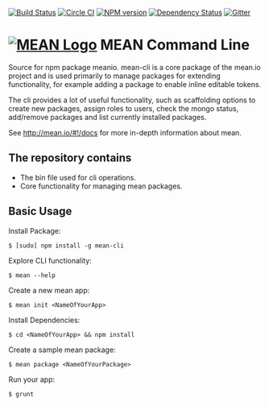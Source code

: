 [![Build Status](https://travis-ci.org/brownman/mean-cli.svg)](https://travis-ci.org/brownman/mean-cli)
[![Circle CI](https://circleci.com/gh/linnovate/mean-cli.svg?style=svg)](https://circleci.com/gh/linnovate/mean-cli)
[![NPM version](https://badge.fury.io/js/mean-cli.svg)](http://badge.fury.io/js/mean-cli)
[![Dependency Status](https://david-dm.org/linnovate/mean-cli.svg)](https://david-dm.org/linnovate/mean-cli)
[![Gitter](https://badges.gitter.im/JoinChat.svg)](https://gitter.im/linnovate/mean?utm_source=badge&utm_medium=badge&utm_campaign=pr-badge)

# [![MEAN Logo](http://mean.io/system/assets/img/logos/meanlogo.png)](http://mean.io/) MEAN Command Line

Source for npm package meanio. mean-cli is a core package of the mean.io project and is used primarily to manage packages for extending functionality, for example adding a package to enable inline editable tokens. 

The cli provides a lot of useful functionality, such as scaffolding options to create new packages, assign roles to users, check the mongo status, add/remove packages and list currently installed packages.

See http://mean.io/#!/docs for more in-depth information about mean.

## The repository contains
* The bin file used for cli operations.
* Core functionality for managing mean packages.

## Basic Usage

  Install Package:

    $ [sudo] npm install -g mean-cli

  Explore CLI functionality:

    $ mean --help

  Create a new mean app:

    $ mean init <NameOfYourApp>

  Install Dependencies:

    $ cd <NameOfYourApp> && npm install

  Create a sample mean package:

    $ mean package <NameOfYourPackage>

  Run your app:

    $ grunt
